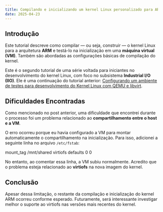```yaml
---
title: Compilando e inicializando um kernel Linux personalizado para ARM
date: 2025-04-23
---
```


## Introdução

Este tutorial descreve como compilar — ou seja, construir — o kernel Linux para a arquitetura **ARM** e testá-lo na inicialização em uma **máquina virtual (VM)**. Também são abordadas as configurações básicas de compilação do kernel.

Este é o segundo tutorial de uma série voltada para iniciantes no desenvolvimento do kernel Linux, com foco no subsistema **Industrial I/O (IIO)**. Ele é uma continuação do tutorial anterior: [Configurando um ambiente de testes para desenvolvimento do Kernel Linux com QEMU e libvirt](/2025/04/23/primeiro-tutorial/).

## Dificuldades Encontradas

Como mencionado no post anterior, uma dificuldade que encontrei durante o processo foi um problema relacionado ao **compartilhamento entre o host e a VM**.

O erro ocorreu porque eu havia configurado a VM para montar automaticamente o compartilhamento na inicialização. Para isso, adicionei a seguinte linha no arquivo `/etc/fstab`:

mount_tag /mnt/shared virtiofs defaults 0 0


No entanto, ao comentar essa linha, a VM subiu normalmente. Acredito que o problema esteja relacionado ao **virtiofs** na nova imagem do kernel.

## Conclusão

Apesar dessa limitação, o restante da compilação e inicialização do kernel ARM ocorreu conforme esperado. Futuramente, será interessante investigar melhor o suporte ao virtiofs nas versões mais recentes do kernel.

